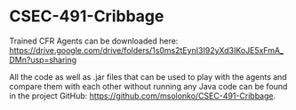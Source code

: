 # CSEC-491-Cribbage

Trained CFR Agents can be downloaded here: https://drive.google.com/drive/folders/1s0ms2tEynI3I92yXd3IKoJE5xFmA_DMn?usp=sharing

All the code as well as .jar files that can be used to play with the agents and compare them with each other without running any Java code can be found in the project GitHub: https://github.com/msolonko/CSEC-491-Cribbage. 
